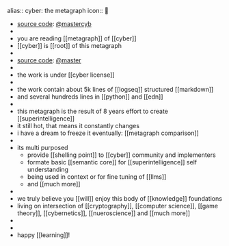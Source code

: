alias:: cyber: the metagraph
icon:: 🦄

- [source code](https://github.com/cybercongress/cyber): [@mastercyb](https://cyb.ai/@mastercyb)
-
- you are reading [[metagraph]] of [[cyber]]
- [[cyber]] is [[root]] of this metagraph
-
- [source code](https://github.com/cybercongress/cyber): [@master](https://cyb.ai/@master)
-
- the work is under [[cyber license]]
-
- the work contain about 5k lines of [[logseq]] structured [[markdown]]
- and several hundreds lines in [[python]] and [[edn]]
-
- this metagraph is the result of 8 years effort to create [[superintelligence]]
- it still hot, that means it constantly changes
- i have a dream to freeze it eventually: [[metagraph comparison]]
-
- its multi purposed
	- provide [[shelling point]] to [[cyber]] community and implementers
	- formate basic [[semantic core]] for [[superintelligence]] self understanding
	- being used in context or for fine tuning of [[llms]]
	- and [[much more]]
-
- we truly believe you [[will]] enjoy this body of [[knowledge]] foundations
- living on intersection of [[cryptography]], [[computer science]], [[game theory]], [[cybernetics]], [[nueroscience]] and [[much more]]
-
-
- happy [[learning]]!